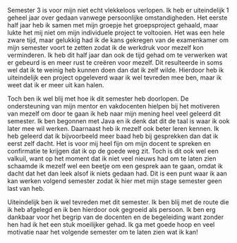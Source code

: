 Semester 3 is voor mijn niet echt vlekkeloos verlopen. Ik heb er uiteindelijk 1 geheel jaar over gedaan vanwege persoonlijke omstandigheden. Het eerste half jaar heb ik samen met mijn groepje het groepsproject gehaald, maar lukte het mij niet om mijn individuele project te voltooien. Het was een hele zware tijd, maar gelukkig had ik de kans gekregen van de examenkamer om mijn semester voort te zetten zodat ik de werkdruk voor mezelf kon verminderen. Ik heb dit half jaar dan ook de tijd gehad om te verwerken wat er gebeurd is en meer rust te creëren voor mezelf. Dit resulteerde in soms wel dat ik te weinig heb kunnen doen dan dat ik zelf wilde. Hierdoor heb ik uiteindelijk een project opgeleverd waar ik wel tevreden mee ben, maar ik weet dat ik er meer uit kan halen.

Toch ben ik wel blij met hoe ik dit semester heb doorlopen. De ondersteuning van mijn mentor en vakdocenten hielpen bij het motiveren van mezelf om door te gaan ik heb naar mijn mening heel veel geleerd dit semester. Ik ben begonnen met Java en ik denk dat dit de taal is waar ik ook later mee wil werken. Daarnaast heb ik mezelf ook beter leren kennen. Ik heb geleerd dat ik bijvoorbeeld meer baad heb bij gesprekken dan dat ik eerst zelf dacht. Het is voor mij heel fijn om mijn docent te spreken en confirmatie te krijgen dat ik op de goede weg zit. Toch is dit ook wel een valkuil, want op het moment dat ik niet veel nieuws had om te laten zien schaamde ik mezelf wel een beetje om een gesprek aan te gaan, omdat ik dacht dat het dan leek alsof ik niets gedaan had. Dit is een punt waar ik aan kan werken volgend semester zodat ik hier met mijn stage semester geen last van heb.

Uiteindelijk ben ik wel tevreden met dit semester. Ik ben blij met de route die ik heb afgelegd en ik ben hierdoor ook gegroeid als persoon. Ik ben erg dankbaar voor het begrip van de docenten en de begeleiding want zonder hen had ik het een stuk moeilijker gehad. Ik ga met goede hoop en veel motivatie naar het volgende semester om te laten zien wat ik kan!
